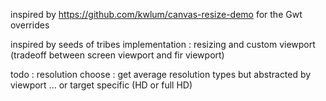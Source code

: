 
inspired by https://github.com/kwlum/canvas-resize-demo for the Gwt overrides

inspired by seeds of tribes implementation : resizing and custom viewport (tradeoff between screen viewport and fir viewport)

todo : resolution choose : get average resolution types but abstracted by viewport ... or target specific (HD or full HD)